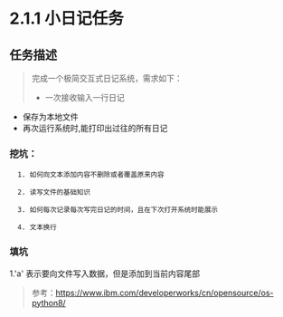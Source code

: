 # 2.1.1 小日记任务

## 任务描述

> 完成一个极简交互式日记系统，需求如下：
> * 一次接收输入一行日记
* 保存为本地文件
* 再次运行系统时,能打印出过往的所有日记


### 挖坑：
      1. 如何向文本添加内容不删除或者覆盖原来内容
      
      2. 读写文件的基础知识
      
      3. 如何每次记录每次写完日记的时间，且在下次打开系统时能展示
      
      4. 文本换行
      
     


### 填坑


1.'a' 表示要向文件写入数据，但是添加到当前内容尾部
> 参考：https://www.ibm.com/developerworks/cn/opensource/os-python8/
                